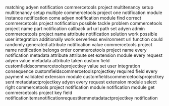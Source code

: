 matching adyen notification commercetools project multitenancy setup multitenancy setup multiple commercetools project one notification module instance notification come adyen notification module find correct commercetools project notification possible tackle problem commercetools project name part notification callback url url path set adyen admin commercetools project name attribute notification solution work possible user integration additionally work serverless environment url function could randomly generated attribute notification value commercetools project name notification belongs order commercetools project name every notification metadata attribute attribute set extension module every request adyen value metadata attribute taken custom field customfieldscommercetoolsprojectkey value set user integration consequence customfieldscommercetoolsprojectkey required field every payment validated extension module customfieldscommercetoolsprojectkey sent metadatactprojectkey adyen every request extension module select right commercetools project notification module notification module get commercetools project key field notificationitemsnotificationrequestitemmetadatactprojectkey notification
